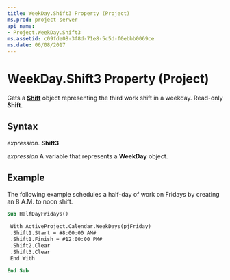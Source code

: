 ```yaml
---
title: WeekDay.Shift3 Property (Project)
ms.prod: project-server
api_name:
- Project.WeekDay.Shift3
ms.assetid: c09fde08-3f8d-71e8-5c5d-f0ebbb0069ce
ms.date: 06/08/2017
---
```



# WeekDay.Shift3 Property (Project)

Gets a  **[Shift](Project.Shift.md)** object representing the third work shift in a weekday. Read-only **Shift**.


## Syntax

 _expression_. **Shift3**

 _expression_ A variable that represents a **WeekDay** object.


## Example

The following example schedules a half-day of work on Fridays by creating an 8 A.M. to noon shift.


```vb
Sub HalfDayFridays() 
 
 With ActiveProject.Calendar.WeekDays(pjFriday) 
 .Shift1.Start = #8:00:00 AM# 
 .Shift1.Finish = #12:00:00 PM# 
 .Shift2.Clear 
 .Shift3.Clear 
 End With 
 
End Sub
```


